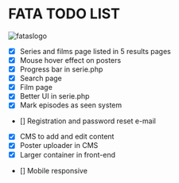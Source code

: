 # FATA TODO LIST

![fataslogo](https://user-images.githubusercontent.com/7830790/45905501-d77e9d00-bdf0-11e8-892a-db6d0aad2c52.png)

- [x] Series and films page listed in 5 results pages
- [x] Mouse hover effect on posters
- [x] Progress bar in serie.php
- [x] Search page
- [x] Film page
- [x] Better UI in serie.php
- [x] Mark episodes as seen system
- [] Registration and password reset e-mail
- [x] CMS to add and edit content
- [x] Poster uploader in CMS
- [x] Larger container in front-end
- [] Mobile responsive